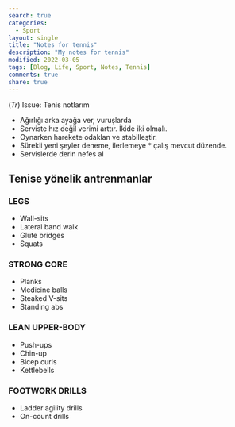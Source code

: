 ```yaml
---
search: true
categories: 
  - Sport
layout: single
title: "Notes for tennis"
description: "My notes for tennis"
modified: 2022-03-05
tags: [Blog, Life, Sport, Notes, Tennis]
comments: true
share: true
---
```

(*Tr*) Issue: Tenis notlarım  

* Ağırlığı arka ayağa ver, vuruşlarda  
* Serviste hız değil verimi arttır. İkide iki olmalı.  
* Oynarken harekete odaklan ve stabilleştir.  
* Sürekli yeni şeyler deneme, ilerlemeye * çalış mevcut düzende.  
* Servislerde derin nefes al  

## Tenise yönelik antrenmanlar

### LEGS

* Wall-sits  
* Lateral band walk  
* Glute bridges  
* Squats  

### STRONG CORE

* Planks  
* Medicine balls  
* Steaked V-sits  
* Standing abs  

### LEAN UPPER-BODY

* Push-ups  
* Chin-up  
* Bicep curls  
* Kettlebells  

### FOOTWORK DRILLS

* Ladder agility drills  
* On-count drills  
